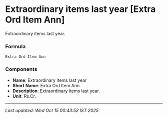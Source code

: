 # Extraordinary items last year [Extra Ord Item Ann]
Extraordinary items last year.

### Formula
```text
Extra Ord Item Ann
```


### Components
- **Name**: Extraordinary items last year
- **Short Name**: Extra Ord Item Ann
- **Description**: Extraordinary items last year.
- **Unit**: Rs.Cr.

---
*Last updated: Wed Oct 15 00:43:52 IST 2025*
